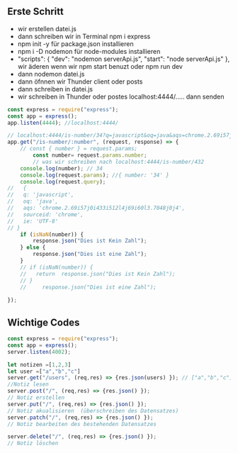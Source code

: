 ## Erste Schritt
- wir erstellen datei.js 
- dann schreiben wir in Terminal npm i express
- npm init -y für package.json installieren
- npm i -D nodemon für node-modules installieren
-   "scripts": {
    "dev": "nodemon serverApi.js",
    "start": "node serverApi.js"
  }, wir äderen wenn wir npm start benuzt oder npm run dev
- dann nodemon datei.js
- dann öfnnen wir Thunder client oder posts
- dann schreiben in datei.js
- wir schreiben in Thunder oder postes  localhost:4444/.....  dann senden

```js
const express = require("express");
const app = express();
app.listen(4444); //localhost:4444/ 

// localhost:4444/is-number/34?q=javascript&oq=java&aqs=chrome.2.69i57j0i433i512l4j69i60l3.7048j0j4&sourceid=chrome&ie=UTF-8
app.get("/is-number/:number", (request, response) => {
    // const { number } = request.params;
        const number= request.params.number; 
        // was wir schreiben nach localhost:4444/is-number/432
    console.log(number); // 34
    console.log(request.params); //{ number: '34' }
    console.log(request.query);  
//   {
//   q: 'javascript',
//   oq: 'java',
//   aqs: 'chrome.2.69i57j0i433i512l4j69i60l3.7048j0j4',
//   sourceid: 'chrome',
//   ie: 'UTF-8'
// }
    if (isNaN(number)) {
        response.json("Dies ist Kein Zahl");
    } else {
        response.json("Dies ist eine Zahl");
    }
    // if (isNaN(number)) {
    //   return  response.json("Dies ist Kein Zahl");
    // } 
    //     response.json("Dies ist eine Zahl");
    
});
```
## Wichtige Codes
```js
const express = require("express");
const app = express();
server.listen(4002);

let notizen =[1,2,3]
let user =["a","b","c"]
server.get("/users", (req,res) => {res.json(users) }); // ["a","b","c"]
//Notiz lesen
server.post("/", (req,res) => {res.json() });
// Notiz erstellen
server.put("/", (req,res) => {res.json() });
// Notiz akualisieren  (überschreiben des Datensatzes)
server.patch("/", (req,res) => {res.json() });
// Notiz bearbeiten des bestehenden Datensatzes

server.delete("/", (req,res) => {res.json() });
// Notiz löschen 
```

## 

